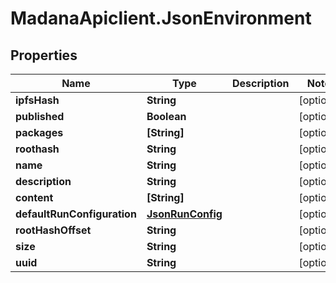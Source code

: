 # MadanaApiclient.JsonEnvironment

## Properties

Name | Type | Description | Notes
------------ | ------------- | ------------- | -------------
**ipfsHash** | **String** |  | [optional] 
**published** | **Boolean** |  | [optional] 
**packages** | **[String]** |  | [optional] 
**roothash** | **String** |  | [optional] 
**name** | **String** |  | [optional] 
**description** | **String** |  | [optional] 
**content** | **[String]** |  | [optional] 
**defaultRunConfiguration** | [**JsonRunConfig**](JsonRunConfig.md) |  | [optional] 
**rootHashOffset** | **String** |  | [optional] 
**size** | **String** |  | [optional] 
**uuid** | **String** |  | [optional] 


